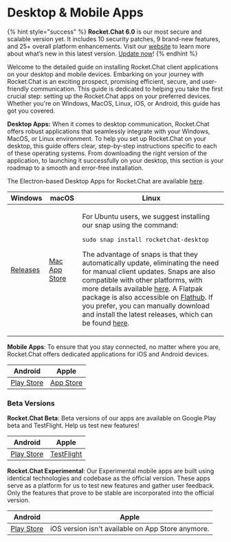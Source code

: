# Desktop & Mobile Apps

{% hint style="success" %}
**Rocket.Chat 6.0** is our most secure and scalable version yet. It includes 10 security patches, 9 brand-new features, and 25+ overall platform enhancements. Visit our [website](https://www.rocket.chat/six) to learn more about what’s new in this latest version. [Update now](https://docs.rocket.chat/deploy/updating-rocket.chat)!
{% endhint %}

Welcome to the detailed guide on installing Rocket.Chat client applications on your desktop and mobile devices. Embarking on your journey with Rocket.Chat is an exciting prospect, promising efficient, secure, and user-friendly communication. This guide is dedicated to helping you take the first crucial step: setting up the Rocket.Chat apps on your preferred devices. Whether you're on Windows, MacOS, Linux, iOS, or Android, this guide has got you covered.

**Desktop Apps:** When it comes to desktop communication, Rocket.Chat offers robust applications that seamlessly integrate with your Windows, MacOS, or Linux environment. To help you set up Rocket.Chat on your desktop, this guide offers clear, step-by-step instructions specific to each of these operating systems. From downloading the right version of the application, to launching it successfully on your desktop, this section is your roadmap to a smooth and error-free installation.

The Electron-based Desktop Apps for Rocket.Chat are available [here](https://www.rocket.chat/install).

| Windows                                                                 | macOS                                                                | Linux                                                                                                                                                                                                                                                                                                                                                                                                                                                                                                                                                                                                                                                                                   |
| ----------------------------------------------------------------------- | -------------------------------------------------------------------- | --------------------------------------------------------------------------------------------------------------------------------------------------------------------------------------------------------------------------------------------------------------------------------------------------------------------------------------------------------------------------------------------------------------------------------------------------------------------------------------------------------------------------------------------------------------------------------------------------------------------------------------------------------------------------------------- |
| [Releases](https://github.com/RocketChat/Rocket.Chat.Electron/releases) | [Mac App Store](https://apps.apple.com/app/rocket-chat/id1086818840) | <p>For Ubuntu users, we suggest installing our snap using the command: </p><p><code>sudo snap install rocketchat-desktop</code> </p><p>The advantage of snaps is that they automatically update, eliminating the need for manual client updates. Snaps are also compatible with other platforms, with more details available <a href="https://snapcraft.io/docs/core/install">here</a>. A Flatpak package is also accessible on <a href="https://flathub.org/apps/chat.rocket.RocketChat">Flathub</a>. If you prefer, you can manually download and install the latest releases, which can be found <a href="https://github.com/RocketChat/Rocket.Chat.Electron/releases">here</a>.</p> |

**Mobile Apps**: To ensure that you stay connected, no matter where you are, Rocket.Chat offers dedicated applications for iOS and Android devices.

| Android                                                                                | Apple                                                               |
| -------------------------------------------------------------------------------------- | ------------------------------------------------------------------- |
| [Play Store](https://play.google.com/store/apps/details?id=chat.rocket.android\&pli=1) | [App Store](https://apps.apple.com/us/app/rocket-chat/id1148741252) |

### Beta Versions

**Rocket.Chat Beta**: Beta versions of our apps are available on Google Play beta and TestFlight. Help us test new features!

| Android                                                                         | Apple                                                    |
| ------------------------------------------------------------------------------- | -------------------------------------------------------- |
| [Play Store](https://play.google.com/store/apps/details?id=chat.rocket.android) | [TestFlight](https://testflight.apple.com/join/7I3dLCNT) |

**Rocket.Chat Experimental**: Our Experimental mobile apps are built using identical technologies and codebase as the official version. These apps serve as a platform for us to test new features and gather user feedback. Only the features that prove to be stable are incorporated into the official version.

| Android                                                                             | Apple                                             |
| ----------------------------------------------------------------------------------- | ------------------------------------------------- |
| [Play Store](https://play.google.com/store/apps/details?id=chat.rocket.reactnative) | iOS version isn't available on App Store anymore. |
